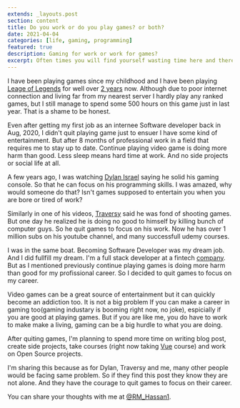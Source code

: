 ```yaml
---
extends: _layouts.post
section: content
title: Do you work or do you play games? or both?
date: 2021-04-04
categories: [life, gaming, programming]
featured: true
description: Gaming for work or work for games?
excerpt: Often times you will find yourself wasting time here and there. It can be worse if you are gamer like me and you are doing a 9-5 job as well.
---
```


<!-- introduction -->

I have been playing games since my childhood and I have been playing [Leage of Legends](https://na.leagueoflegends.com/en-us/) for well over [2 years](https://euw.op.gg/summoner/userName=RMH1) now. Although due to poor internet connection and living far from my nearest server I hardly play any ranked games, but I still manage to spend some 500 hours on this game just in last year. That is a shame to be honest.

Even after getting my first job as an internee Software developer back in Aug, 2020, I didn't quit playing game just to ensuer I have some kind of entertainment. But after 8 months of professional work in a field that requires me to stay up to date. Continue playing video game is doing more harm than good. Less sleep means hard time at work. And no side projects or social life at all.

<!-- current situation -->

A few years ago, I was watching [Dylan Israel](https://www.youtube.com/channel/UC5Wi_NYysX-LfcqT3Hq9Faw) saying he solid his gaming console. So that he can focus on his programming skills. I was amazed, why would someone do that? Isn't games supposed to entertain you when you are bore or tired of work?

Similarly in one of his videos, [Traversy](https://www.youtube.com/user/TechGuyWeb) said he was fond of shooting games. But one day he realized he is doing no good to himself by killing bunch of computer guys. So he quit games to focus on his work. Now he has over 1 million subs on his youtube channel, and many successfull udemy courses.

I was in the same boat. Becoming Software Developer was my dream job. And I did fullfill my dream. I'm a full stack developer at a fintech [company](https://acemoneytransfer.com). But as I mentioned previously continue playing games is doing more harm than good for my profissional career. So I decided to quit games to focus on my career.

<!-- conclusion -->

Video games can be a great source of entertainment but it can quickly become an addiction too. It is not a big problem If you can make a career in gaming too(gaming industary is booming right now, no joke), espicially if you are good at playing games.
But if you are like me, you do have to work to make make a living, gaming can be a big hurdle to what you are doing.

After quiting games, I'm planning to spend more time on writing blog post, create side projects, take courses (right now taking [Vue](https://www.udemy.com/course/build-web-apps-with-vuejs-firebase/) course) and work on Open Source projects.

I'm sharing this because as for Dylan, Traversy and me, many other people would be facing same problem. So if they find this post they know they are not alone. And they have the courage to quit games to focus on their career.

You can share your thoughts with me at [@RM_Hassan1](https://twitter.com/RM_Hassan1).
